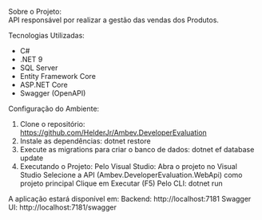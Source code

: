 Sobre o Projeto:  
API responsável por realizar a gestão das vendas dos Produtos.

Tecnologias Utilizadas:

- C#
- .NET 9
- SQL Server
- Entity Framework Core
- ASP.NET Core
- Swagger (OpenAPI)

Configuração do Ambiente:

1. Clone o repositório: https://github.com/HelderJr/Ambev.DeveloperEvaluation
2. Instale as dependências: dotnet restore
3. Execute as migrations para criar o banco de dados: dotnet ef database update
4. Executando o Projeto:
     Pelo Visual Studio:
     Abra o projeto no Visual Studio
     Selecione a API (Ambev.DeveloperEvaluation.WebApi) como projeto principal
     Clique em Executar (F5)
     Pelo CLI: dotnet run

A aplicação estará disponível em:
  Backend: http://localhost:7181
  Swagger UI: http://localhost:7181/swagger
     
